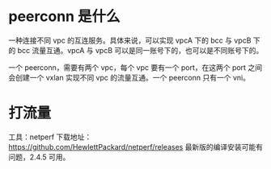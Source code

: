 # peerconn 是什么

一种连接不同 vpc 的互连服务。具体来说，可以实现 vpcA 下的 bcc 与 vpcB 下的 bcc 流量互通。vpcA 与 vpcB 可以是同一账号下的，也可以是不同账号下的。

一个 peerconn，需要有两个 vpc，每个 vpc 要有一个 port，在这两个 port 之间会创建一个 vxlan 实现不同 vpc 的流量互通。一个 peerconn 只有一个 vni。

# 打流量

工具：netperf
下载地址：https://github.com/HewlettPackard/netperf/releases
最新版的编译安装可能有问题，2.4.5 可用。
